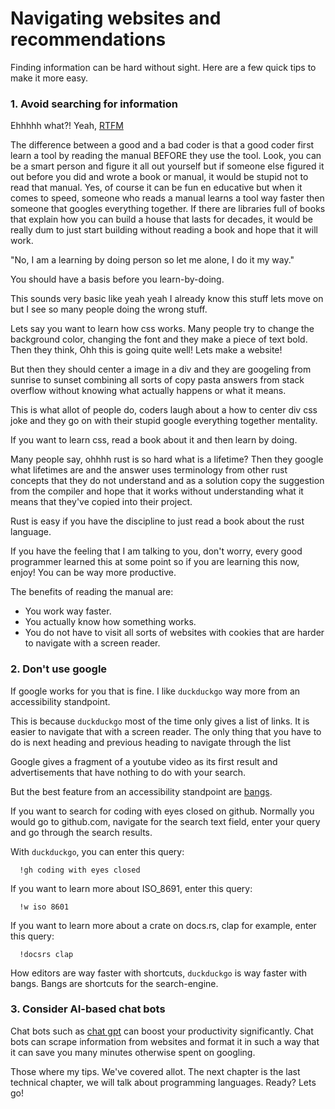 # Navigating websites and recommendations

Finding information can be hard without sight.
Here are a few  quick tips to make it more easy.

### 1. Avoid searching for information

Ehhhhh what?! Yeah, [RTFM](https://en.wikipedia.org/wiki/RTFM)

The difference between a good and a bad coder is that a good coder first learn a tool by reading the manual BEFORE they use the tool.
Look, you can be a smart person and figure it all out yourself but if someone else figured it out before you did and wrote a book or manual, it would be stupid not to read that manual.
Yes, of course it can be fun en educative but when it comes to speed, someone who reads a manual learns a tool way faster then someone that googles everything together.
If there are libraries full of books that explain how you can build a house that lasts for decades, it would be really dum to just start building without reading a book and hope that it will work.

"No, I am a learning by doing person so let me alone, I do it my way."

You should have a basis before you learn-by-doing.

This sounds very basic like yeah yeah I already know this stuff lets move on but I see so many people doing the wrong stuff.

Lets say you want to learn how css works.
Many people try to change the background color, changing the font and they make a piece of text bold.
Then they think, Ohh this is going quite well! Lets make a website!

But then they should center a image in a div and they are googeling from sunrise to sunset combining all sorts of copy pasta answers from stack overflow without knowing what actually happens or what it means.

This is what allot of people do, coders laugh about a how to center div css joke and they go on with their stupid google everything together mentality.

If you want to learn css, read a book about it and then learn by doing.

Many people say, ohhhh rust is so hard what is a lifetime?
Then they google what lifetimes are and the answer uses terminology from other rust concepts that they do not understand and as a solution copy the suggestion from the compiler and hope that it works without understanding what it means that they've copied into their project.

Rust is easy if you have the discipline to just read a book about the rust language.

If you have the feeling that I am talking to you, don't worry, every good programmer learned this at some point so if you are learning this now, enjoy! You can be way more productive.

The benefits of reading the manual are:

- You work way faster.
- You actually know how something works.
- You do not have to visit all sorts of websites with cookies that are harder to navigate with a screen reader.

### 2. Don't use google

If google works for you that is fine.
I like ```duckduckgo``` way more from an accessibility standpoint.

This is because ```duckduckgo``` most of the time only gives a list of links.
It is easier to navigate that with a screen reader. 
The only thing that you have to do is next heading and previous heading to navigate through the list

Google gives a fragment of a youtube video as its first result and advertisements that have nothing to do with your search.

But the best feature from an accessibility standpoint are [bangs](https://duckduckgo.com/bangs).

If you want to search for coding with eyes closed on github.
Normally you would go to github.com, navigate for the search text field, enter your query and go through the search results.

With ```duckduckgo```, you can enter this query:

```
  !gh coding with eyes closed
```

If you want to learn more about ISO_8691, enter this query:

```
  !w iso 8601
```

If you want to learn more about a crate on docs.rs, clap for example, enter this query:

```
  !docsrs clap
```

How editors are way faster with shortcuts, ```duckduckgo``` is way faster with bangs. 
Bangs are shortcuts for the search-engine.

### 3. Consider AI-based chat bots

Chat bots such as [chat gpt](https://openai.com/chatgpt) can boost your productivity significantly.
Chat bots can scrape information from websites and format it in such a way that it can save you many minutes otherwise spent on googling.

Those where my tips. We've covered allot. The next chapter is the last technical chapter, we will talk about programming languages.
Ready? Lets go!
